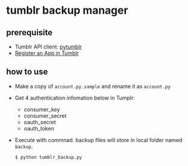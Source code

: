 # tumblr backup manager

## prerequisite 

* Tumblr API client: [pytumblr](https://github.com/tumblr/pytumblr)
* [Register an App in Tumblr](https://www.tumblr.com/docs/en/api/v2#auth)

## how to use

* Make a copy of `account.py.sample` and rename it as `account.py`
* Get 4 authentication infomation below in Tumplr:
	- consumer_key
	- consumer_secret
	- oauth_secret
	- oauth_token
* Execute with commnad. backup files will store in local folder named `backup`.

	```
	$ python tumblr_backup.py
	```

